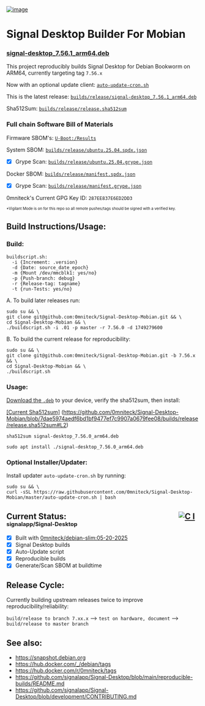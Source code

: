 [![image](https://github.com/user-attachments/assets/202613c2-97b8-4b54-b72c-6f8e110f0ff4)](https://signal.org)

# Signal Desktop Builder For Mobian
### [signal-desktop_7.56.1_arm64.deb](https://github.com/0mniteck/Signal-Desktop-Mobian/blob/7.56.x/builds/release/signal-desktop_7.56.1_arm64.deb)

This project reproducibly builds Signal Desktop for Debian Bookworm on ARM64, currently targeting tag `7.56.x`

Now with an optional update client: [`auto-update-cron.sh`](https://github.com/0mniteck/Signal-Desktop-Mobian/blob/master/auto-update-cron.sh)

This is the latest release: [`builds/release/signal-desktop_7.56.1_arm64.deb`](https://github.com/0mniteck/Signal-Desktop-Mobian/blob/7.56.x/builds/release/signal-desktop_7.56.1_arm64.deb)

Sha512Sum: [`builds/release/release.sha512sum`](https://github.com/0mniteck/Signal-Desktop-Mobian/blob/7.56.x/builds/release/release.sha512sum)

### Full chain Software Bill of Materials

Firmware SBOM's: [`U-Boot:/Results`](https://github.com/0mniteck/U-Boot/tree/v2025.04%2Bv2.12.1%2Bv4.5.0/Results)

System SBOM: [`builds/release/ubuntu.25.04.spdx.json`](https://github.com/0mniteck/Signal-Desktop-Mobian/blob/7.56.x/builds/release/ubuntu.25.04.spdx.json)

 - [x] Grype Scan: [`builds/release/ubuntu.25.04.grype.json`](https://github.com/0mniteck/Signal-Desktop-Mobian/blob/7.56.x/builds/release/ubuntu.25.04.grype.json)

Docker SBOM: [`builds/release/manifest.spdx.json`](https://github.com/0mniteck/Signal-Desktop-Mobian/blob/7.56.x/builds/release/manifest.spdx.json)

 - [x] Grype Scan: [`builds/release/manifest.grype.json`](https://github.com/0mniteck/Signal-Desktop-Mobian/blob/7.56.x/builds/release/manifest.grype.json)

0mniteck's Current GPG Key ID: `287EE837E6ED2DD3`

<sup><sup>*Vigilant Mode is on for this repo so all remote pushes/tags should be signed with a verified key.</sup></sup>

## Build Instructions/Usage:

### Build:

```
buildscript.sh:
  -i {Increment: .version}
  -d {Date: source_date_epoch}
  -m {Mount /dev/mmcblk1: yes/no}
  -p {Push-branch: debug}
  -r {Release-tag: tagname}
  -t {run-Tests: yes/no}
```
A. To build later releases run:

```
sudo su && \
git clone git@github.com:0mniteck/Signal-Desktop-Mobian.git && \
cd Signal-Desktop-Mobian && \
./buildscript.sh -i .01 -p master -r 7.56.0 -d 1749279600
```

B. To build the current release for reproducibility:

```
sudo su && \
git clone git@github.com:0mniteck/Signal-Desktop-Mobian.git -b 7.56.x && \
cd Signal-Desktop-Mobian && \
./buildscript.sh
```

### Usage:

[Download the `.deb`](https://github.com/0mniteck/Signal-Desktop-Mobian/raw/7.56.x/builds/release/signal-desktop_7.56.1_arm64.deb) to your device, verify the sha512sum, then install:

[[Current Sha512sum]](https://github.com/0mniteck/Signal-Desktop-Mobian/blob/7.56.x/builds/release/release.sha512sum#L2)
(https://github.com/0mniteck/Signal-Desktop-Mobian/blob/7dae5974aedf6bd1bf9477ef7c9907a0679fee08/builds/release/release.sha512sum#L2)

```sha512sum signal-desktop_7.56.0_arm64.deb```

```sudo apt install ./signal-desktop_7.56.0_arm64.deb```

### Optional Installer/Updater:

Install updater `auto-update-cron.sh` by running:

```
sudo su && \
curl -sSL https://raw.githubusercontent.com/0mniteck/Signal-Desktop-Mobian/master/auto-update-cron.sh | bash
```

## Current Status:‎‎‏‏‎‎ ‎ ‎ ‎ ‎ ‎ ‎ ‎ ‎ ‎ ‎ ‎ ‎ ‎ ‎ ‎ ‎ ‎ ‎ ‎ ‎ ‎ ‎ ‎ ‎ ‎ ‎ ‎ ‎ ‎ ‎ ‎ ‎ ‎ ‎ ‎ ‎ ‎ ‎ ‎ ‎ ‎ ‎ ‎ ‎ ‎ ‎ ‎ ‎ ‎ ‎ ‎ ‎ ‎ ‎ ‎ ‎ ‎ ‎ ‎[![C I](https://github.com/signalapp/Signal-Desktop/actions/workflows/ci.yml/badge.svg)](https://github.com/signalapp/Signal-Desktop/actions/workflows/ci.yml)<sub><sup> signalapp/Signal-Desktop</sup></sub>

* [x] Built with [0mniteck/debian-slim:05-20-2025](https://hub.docker.com/r/0mniteck)
* [x] Signal Desktop builds
* [x] Auto-Update script
* [x] Reproducible builds
* [x] Generate/Scan SBOM at buildtime

## Release Cycle:

Currently building upstream releases twice to improve reproducibility/reliability:

`build/release to branch 7.xx.x` --> `test on hardware, document` --> `build/release to master branch`

## See also:

* https://snapshot.debian.org
* https://hub.docker.com/_/debian/tags
* https://hub.docker.com/r/0mniteck/tags
* https://github.com/signalapp/Signal-Desktop/blob/main/reproducible-builds/README.md
* https://github.com/signalapp/Signal-Desktop/blob/development/CONTRIBUTING.md
